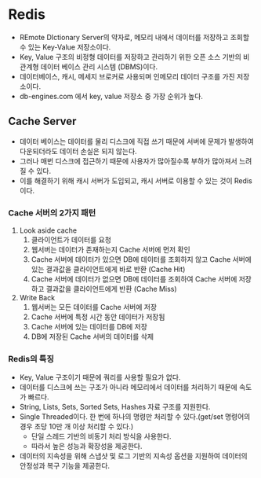 # Redis
- REmote DIctionary Server의 약자로, 메모리 내에서 데이터를 저장하고 조회할 수 있는 Key-Value 저장소이다.
- Key, Value 구조의 비정형 데이터를 저장하고 관리하기 위한 오픈 소스 기반의 비관계형 데이터 베이스 관리 시스템 (DBMS)이다. 
- 데이터베이스, 캐시, 메세지 브로커로 사용되며 인메모리 데이터 구조를 가진 저장소이다.
- db-engines.com 에서 key, value 저장소 중 가장 순위가 높다.

## Cache Server
- 데이터 베이스는 데이터를 물리 디스크에 직접 쓰기 때문에 서버에 문제가 발생하여 다운되더라도 데이터 손실은 되지 않는다. 
- 그러나 매번 디스크에 접근하기 때문에 사용자가 많아질수록 부하가 많아져서 느려질 수 있다.
- 이를 해결하기 위해 캐시 서버가 도입되고, 캐시 서버로 이용할 수 있는 것이 Redis이다.

### Cache 서버의 2가지 패턴
1. Look aside cache
    1. 클라이언트가 데이터를 요청
    2. 웹서버는 데이터가 존재하는지 Cache 서버에 먼저 확인
    3. Cache 서버에 데이터가 있으면 DB에 데이터를 조회하지 않고 Cache 서버에 있는 결과값을 클라이언트에게 바로 반환 (Cache Hit)
    4. Cache 서버에 데이터가 없으면 DB에 데이터를 조회하여 Cache 서버에 저장하고 결과값을 클라이언트에게 반환 (Cache Miss) 
2. Write Back
    1. 웹서버는 모든 데이터를 Cache 서버에 저장
    2. Cache 서버에 특정 시간 동안 데이터가 저장됨
    3. Cache 서버에 있는 데이터를 DB에 저장
    4. DB에 저장된 Cache 서버의 데이터를 삭제


### Redis의 특징
- Key, Value 구조이기 때문에 쿼리를 사용할 필요가 없다.
- 데이터를 디스크에 쓰는 구조가 아니라 메모리에서 데이터를 처리하기 때문에 속도가 빠르다.
- String, Lists, Sets, Sorted Sets, Hashes 자료 구조를 지원한다.
- Single Threaded이다. 한 번에 하나의 명령만 처리할 수 있다.(get/set 명령어의 경우 초당 10만 개 이상 처리할 수 있다.)
    - 단일 스레드 기반의 비동기 처리 방식을 사용한다.
    - 따라서 높은 성능과 확장성을 제공한다.
- 데이터의 지속성을 위해 스냅샷 및 로그 기반의 지속성 옵션을 지원하여 데이터의 안정성과 복구 기능을 제공한다.


